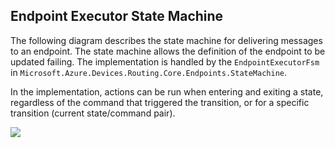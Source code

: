 ## Endpoint Executor State Machine
The following diagram describes the state machine for delivering messages
to an endpoint. The state machine allows the definition of the
endpoint to be updated failing. The implementation is handled by the
`EndpointExecutorFsm` in `Microsoft.Azure.Devices.Routing.Core.Endpoints.StateMachine`.

In the implementation, actions can be run when entering and exiting a state,
regardless of the command that triggered the transition, or for a specific transition
(current state/command pair).

![][1]

[1]: img/failure.png